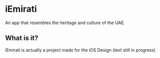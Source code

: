 # iEmirati
An app that resembles the heritage and culture of the UAE.

## What is it?
iEmirati is actually a project made for the iOS Design (text still in progress)
